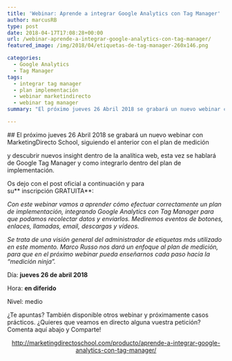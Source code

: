 ```yaml
---
title: 'Webinar: Aprende a integrar Google Analytics con Tag Manager'
author: marcusRB
type: post
date: 2018-04-17T17:08:28+00:00
url: /webinar-aprende-a-integrar-google-analytics-con-tag-manager/
featured_image: /img/2018/04/etiquetas-de-tag-manager-260x146.png

categories:
  - Google Analytics
  - Tag Manager
tags:
  - integrar tag manager
  - plan implementación
  - webinar marketindirecto
  - webinar tag manager
summary: "El próximo jueves 26 Abril 2018 se grabará un nuevo webinar con MarketingDirecto School, siguiendo el anterior con el plan de medición"

---
```

## El próximo jueves 26 Abril 2018 se grabará un nuevo webinar con MarketingDirecto School, siguiendo el anterior con el plan de medición

 y descubrir nuevos insight dentro de la analítica web, esta vez se hablará de Google Tag Manager y como integrarlo dentro del plan de implementación.

Os dejo con el post oficial a continuación y para su** inscripción GRATUITA**:

_Con este webinar vamos a aprender cómo efectuar correctamente un plan de implementación, integrando Google Analytics con Tag Manager para que podamos recolectar datos y enviarlos. Mediremos eventos de botones, enlaces, llamadas, email, descargas y vídeos._

_Se trata de una visión general del administrador de etiquetas más utilizado en este momento. Marco Russo nos dará un enfoque al plan de medición, para que en el próximo webinar pueda enseñarnos cada paso hacía la “medición ninja”._

Día: **jueves 26 de abril 2018**

Hora: **en diferido**

Nivel: medio

¿Te apuntas? También disponible otros webinar y próximamente casos prácticos. ¿Quieres que veamos en directo alguna vuestra petición? Comenta aquí abajo y Comparte!

<p style="text-align: center;">
  <a href="http://marketingdirectoschool.com/producto/aprende-a-integrar-google-analytics-con-tag-manager/?utm_source=linkedin&utm_medium=newsletter&utm_campaign=webinarAbril2018-Marcusrb">http://marketingdirectoschool.com/producto/aprende-a-integrar-google-analytics-con-tag-manager/</a>
</p>
